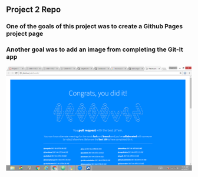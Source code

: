 ## Project 2 Repo
### One of the goals of this project was to create a Github Pages project page
### Another goal was to add an image from completing the Git-It app
![Git-It Image](images/github-image2.png)
